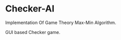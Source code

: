 # Checker-AI

<p>Implementation Of Game Theory Max-Min Algorithm. </p>
<p>GUI based Checker game.</p>

